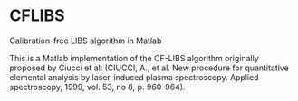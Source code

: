 # CFLIBS
Calibration-free LIBS algorithm in Matlab

This is a Matlab implementation of the CF-LIBS algorithm originally proposed by Ciucci et al: (CIUCCI, A., et al. New procedure for quantitative elemental analysis by laser-induced plasma spectroscopy. Applied spectroscopy, 1999, vol. 53, no 8, p. 960-964).

